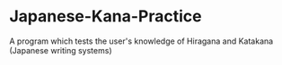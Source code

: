 # Japanese-Kana-Practice
A program which tests the user's knowledge of Hiragana and Katakana (Japanese writing systems)

